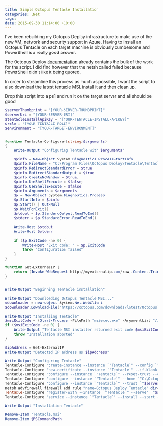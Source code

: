 ```yaml
---
title: Simple Octopus Tentacle Installation
categories: .Net
tags: 
date: 2015-09-30 11:14:00 +10:00
---
```


I've been rebuilding my Octopus Deploy infrastructure to make use of the new VM, network and security support in Azure. Having to install an Octopus Tentacle on each target machine is obviously cumbersome and PowerShell is a really good answer.

The Octopus Deploy [documentation][0] already contains the bulk of the work for the script. I did find however that the netsh called failed because PowerShell didn't like it being quoted.

In order to streamline this process as much as possible, I want the script to also download the latest tentacle MSI, install it and then clean up.

<!--more-->

Drop this script into a ps1 and run it on the target server and all should be good.

```powershell
$serverThumbprint = "[YOUR-SERVER-THUMBPRINT]"
$serverUri = "[YOUR-SERVER-URI]"
$tentacleInstallApiKey = "[YOUR-TENTACLE-INSTALL-APIKEY]"
$role = "[YOUR-TENTACLE-ROLE]"
$environment = "[YOUR-TARGET-ENVIRONMENT]"


function Tentacle-Configure([string]$arguments)
{
    Write-Output "Configuring Tentacle with $arguments"

    $pinfo = New-Object System.Diagnostics.ProcessStartInfo
    $pinfo.FileName = "C:\Program Files\Octopus Deploy\Tentacle\Tentacle.exe"
    $pinfo.RedirectStandardError = $true
    $pinfo.RedirectStandardOutput = $true
    $pinfo.CreateNoWindow = $true; 
    $pinfo.UseShellExecute = $false;
    $pinfo.UseShellExecute = $false
    $pinfo.Arguments = $arguments
    $p = New-Object System.Diagnostics.Process
    $p.StartInfo = $pinfo
    $p.Start() | Out-Null
    $p.WaitForExit()
    $stdout = $p.StandardOutput.ReadToEnd()
    $stderr = $p.StandardError.ReadToEnd()
    
    Write-Host $stdout
    Write-Host $stderr
    
    if ($p.ExitCode -ne 0) {
        Write-Host "Exit code: " + $p.ExitCode
        throw "Configuration failed"
    }
}

function Get-ExternalIP {
    return (Invoke-WebRequest http://myexternalip.com/raw).Content.TrimEnd()
}


Write-Output "Beginning Tentacle installation"

Write-Output "Downloading Octopus Tentacle MSI..."
$downloader = new-object System.Net.WebClient
$downloader.DownloadFile("https://octopus.com/downloads/latest/OctopusTentacle64", "Tentacle.msi")

Write-Output "Installing Tentacle"
$msiExitCode = (Start-Process -FilePath "msiexec.exe" -ArgumentList "/i Tentacle.msi /quiet" -Wait -Passthru).ExitCode
if ($msiExitCode -ne 0) {
    Write-Output "Tentacle MSI installer returned exit code $msiExitCode"
    throw "Installation aborted"
}

$ipAddress = Get-ExternalIP
Write-Output "Detected IP address as $ipAddress"

Write-Output "Configuring Tentacle"
Tentacle-Configure "create-instance --instance `"Tentacle`" --config `"C:\Octopus\Tentacle.config`" --console"
Tentacle-Configure "new-certificate --instance `"Tentacle`" --if-blank --console"
Tentacle-Configure "configure --instance `"Tentacle`" --reset-trust --console"
Tentacle-Configure "configure --instance `"Tentacle`" --home `"C:\Octopus`" --app `"C:\Octopus\Applications`" --port `"10933`" --console"
Tentacle-Configure "configure --instance `"Tentacle`" --trust `"$serverThumbprint`" --console"
netsh advfirewall firewall add rule "name=Octopus Deploy Tentacle" dir=in action=allow protocol=TCP localport=10933
Tentacle-Configure "register-with --instance `"Tentacle`" --server `"$serverUri`" --apiKey=`"$tentacleInstallApiKey`" --publicHostName `"$ipAddress`" --role `"$role`" --environment `"$environment`" --comms-style TentaclePassive --console"
Tentacle-Configure "service --instance `"Tentacle`" --install --start --console"

Write-Output "Installation Tentacle"

Remove-Item "Tentacle.msi"
Remove-Item $PSCommandPath
```

[0]: http://docs.octopusdeploy.com/display/OD/Automating+Tentacle+installation
